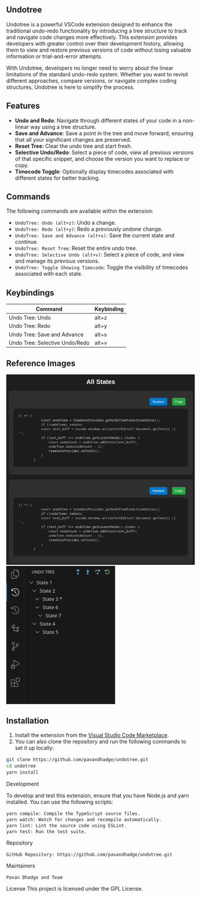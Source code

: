 ## Undotree

Undotree is a powerful VSCode extension designed to enhance the traditional undo-redo functionality by introducing a tree structure to track and navigate code changes more effectively. This extension provides developers with greater control over their development history, allowing them to view and restore previous versions of code without losing valuable information or trial-and-error attempts.

With Undotree, developers no longer need to worry about the linear limitations of the standard undo-redo system. Whether you want to revisit different approaches, compare versions, or navigate complex coding structures, Undotree is here to simplify the process.

## Features

- **Undo and Redo**: Navigate through different states of your code in a non-linear way using a tree structure.
- **Save and Advance**: Save a point in the tree and move forward, ensuring that all your significant changes are preserved.
- **Reset Tree**: Clear the undo tree and start fresh.
- **Selective Undo/Redo**: Select a piece of code, view all previous versions of that specific snippet, and choose the version you want to replace or copy.
- **Timecode Toggle**: Optionally display timecodes associated with different states for better tracking.

## Commands

The following commands are available within the extension:

- `UndoTree: Undo (alt+z)`: Undo a change.
- `UndoTree: Redo (alt+y)`: Redo a previously undone change.
- `UndoTree: Save and Advance (alt+s)`: Save the current state and continue.
- `UndoTree: Reset Tree`: Reset the entire undo tree.
- `UndoTree: Selective Undo (alt+v)`: Select a piece of code, and view and manage its previous versions.
- `UndoTree: Toggle Showing Timecode`: Toggle the visibility of timecodes associated with each state.

## Keybindings

| Command                          | Keybinding |
|-----------------------------------|------------|
| Undo Tree: Undo                  | alt+z      |
| Undo Tree: Redo                  | alt+y      |
| Undo Tree: Save and Advance      | alt+s      |
| Undo Tree: Selective Undo/Redo   | alt+v      |


## Reference Images

![Selective code operations](./images/selective.png)
![Sidebar](./images/sidebar.png)


## Installation

1. Install the extension from the [Visual Studio Code Marketplace](https://marketplace.visualstudio.com/).
2. You can also clone the repository and run the following commands to set it up locally:

```bash
git clone https://github.com/pavandhadge/undotree.git
cd undotree
yarn install
```

Development

To develop and test this extension, ensure that you have Node.js and yarn installed. You can use the following scripts:

    yarn compile: Compile the TypeScript source files.
    yarn watch: Watch for changes and recompile automatically.
    yarn lint: Lint the source code using ESLint.
    yarn test: Run the test suite.

Repository

    GitHub Repository: https://github.com/pavandhadge/undotree.git

Maintainers

    Pavan Dhadge and Team


License
This project is licensed under the GPL License.